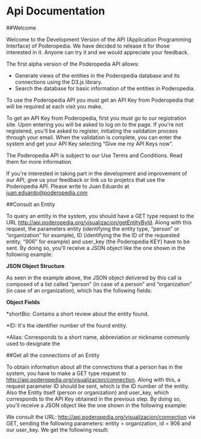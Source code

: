 Api Documentation
========

##Welcome

Welcome to the Development Version of the API (Application Programming Interface) of Poderopedia.
We have decided to release it for those interested in it. Anyone can try it and we would appreciate your feedback.

The first alpha version of the Poderopedia API allows:

* Generate views of the entities in the Poderopedia database and its connections using the D3.js library.
* Search the database for basic information of the entities in Poderopedia.

To use the Poderopedia API you must get an API Key from Poderopedia that will be required at each visit you make.

To get an API Key from Poderopedia, first you must go to our registration site. Upon entering you will be asked to log on to the page. If you're not registered, you'll be asked to register, initiating the validation process through your email. When the validation is complete, you can enter the system and get your API Key selecting “Give me my API Keys now”.

The Poderopedia API is subject to our Use Terms and Conditions. Read them for more information.

If you're interested in taking part in the development and improvement of our API, give us your feedback or link us to projetcs that use the Poderopedia API. Please write to Juan Eduardo at juan.eduardo@poderopedia.com  


##Consult an Entity

To query an entity in the system, you should have a GET type request to the URL http://api.poderopedia.org/visualizacion/getEntityById. Along with this request, the parameters entity (identifying the entity type, “person” or “organization” for example), ID (identifying the the ID of the requested entity, “906” for example) and user_key (the Poderopedia KEY) have to be sent. By doing so, you'll receive a JSON object like the one shown in the following example:



**JSON Object Structure**

As seen in the example above, the JSON object delivered by this call is composed of a list called “person” (in case of a person” and “organization” (in case of an organization), which has the following fields:

**Object Fields**

*shortBio: Contains a short review about the entity found.

*ID: It's the identifier number of the found entity.

*Alias: Corresponds to a short name, abbreviation or nickname commonly used to designate the 


##Get all the connections of an Entity

To obtain information about all the connections that a person has in the system, you have to make a GET type request to http://api.poderopedia.org/visualizacion/connection. Along with this, a request parameter ID should be sent, which is the ID number of the entity. Also the Entity itself (person or organization) and user_key, which corresponds to the API Key obtained in the previous step. By doing so, you'll receive a JSON object like the one shown in the following example:

We consult the URL: http://api.poderopedia.org/visualizacion/connection via GET, sending the following parameters: entity = organization, id = 906 and our user_key. We get the following result:
